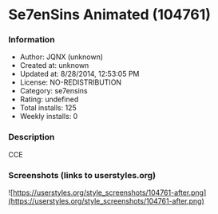 # Se7enSins Animated (104761)

### Information
- Author: JQNX (unknown)
- Created at: unknown
- Updated at: 8/28/2014, 12:53:05 PM
- License: NO-REDISTRIBUTION
- Category: se7ensins
- Rating: undefined
- Total installs: 125
- Weekly installs: 0


### Description
CCE


### Screenshots (links to userstyles.org)
![https://userstyles.org/style_screenshots/104761-after.png](https://userstyles.org/style_screenshots/104761-after.png)


